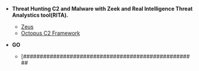 


- <b>Threat Hunting C2 and Malware with Zeek and Real Intelligence Threat Analystics tool(RITA).</b>
  - [Zeus](https://github.com/Hacosta21/Zeus-Trojan)
  - [Octopus C2 Framework](https://github.com/Hacosta21/Octopus-C2-framework)
    

 




- <b>GO</b>
  - [####################################################



